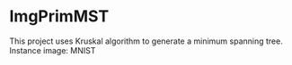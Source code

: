 # ImgPrimMST
This project uses Kruskal algorithm to generate a minimum spanning tree.
Instance image: MNIST

